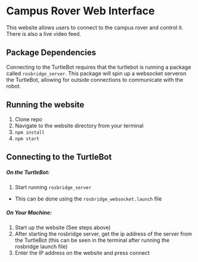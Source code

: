 # Campus Rover Web Interface
This website allows users to connect to the campus rover and control it. There is also a live video feed.
## Package Dependencies
Connecting to the TurtleBot requires that the turtlebot is running a package called `rosbridge_server`. This package will spin up a websocket serveron the TurtleBot, allowing for outside connections to communicate with the robot.
## Running the website
1. Clone repo
2. Navigate to the website directory from your terminal
3. `npm install`
4. `npm start`

## Connecting to the TurtleBot
##### On the TurtleBot:
1. Start running `rosbridge_server`
* This can be done using the `rosbridge_websocket.launch` file
##### On Your Machine:
1. Start up the website (See steps above)
2. After starting the rosbridge server, get the ip address of the server from the TurtleBot (this can be seen in the terminal after running the rosbridge launch file)
3. Enter the IP address on the website and press connect

